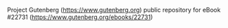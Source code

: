 Project Gutenberg (https://www.gutenberg.org) public repository for eBook #22731 (https://www.gutenberg.org/ebooks/22731)
